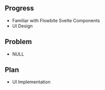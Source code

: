 ## Progress
- Familiar with Flowbite Svelte Components
- UI Design

## Problem
- NULL

## Plan
- UI Implementation